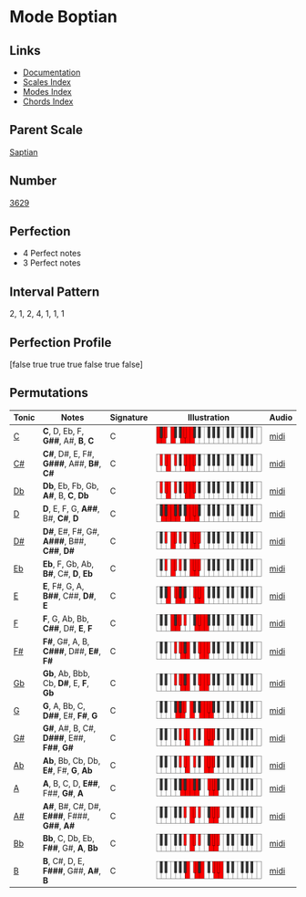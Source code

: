 # Mode Boptian

## Links

- [Documentation](index.md)
- [Scales Index](Scales.md)
- [Modes Index](Modes.md)
- [Chords Index](Chords.md)

## Parent Scale

[Saptian](ScaleSaptian.md)

## Number

[3629](https://ianring.com/musictheory/scales/3629)

## Perfection

- 4 Perfect notes
- 3 Perfect notes

## Interval Pattern

2, 1, 2, 4, 1, 1, 1

## Perfection Profile

[false true true true false true false]

## Permutations

| Tonic | Notes | Signature | Illustration | Audio |
|-------|-------|-----------|--------------|-------|
| [C](ModeCNaturalBoptian.md) | **C**, D, Eb, F, **G##**, A#, **B**, **C** | C | ![CNaturalBoptian](ModeCNaturalBoptian.png) | [midi](https://github.com/edipermadi/music/blob/main/docs/ModeCNaturalBoptian.mid?raw=true) |
| [C#](ModeCSharpBoptian.md) | **C#**, D#, E, F#, **G###**, A##, **B#**, **C#** | C | ![CSharpBoptian](ModeCSharpBoptian.png) | [midi](https://github.com/edipermadi/music/blob/main/docs/ModeCSharpBoptian.mid?raw=true) |
| [Db](ModeDFlatBoptian.md) | **Db**, Eb, Fb, Gb, **A#**, B, **C**, **Db** | C | ![DFlatBoptian](ModeDFlatBoptian.png) | [midi](https://github.com/edipermadi/music/blob/main/docs/ModeDFlatBoptian.mid?raw=true) |
| [D](ModeDNaturalBoptian.md) | **D**, E, F, G, **A##**, B#, **C#**, **D** | C | ![DNaturalBoptian](ModeDNaturalBoptian.png) | [midi](https://github.com/edipermadi/music/blob/main/docs/ModeDNaturalBoptian.mid?raw=true) |
| [D#](ModeDSharpBoptian.md) | **D#**, E#, F#, G#, **A###**, B##, **C##**, **D#** | C | ![DSharpBoptian](ModeDSharpBoptian.png) | [midi](https://github.com/edipermadi/music/blob/main/docs/ModeDSharpBoptian.mid?raw=true) |
| [Eb](ModeEFlatBoptian.md) | **Eb**, F, Gb, Ab, **B#**, C#, **D**, **Eb** | C | ![EFlatBoptian](ModeEFlatBoptian.png) | [midi](https://github.com/edipermadi/music/blob/main/docs/ModeEFlatBoptian.mid?raw=true) |
| [E](ModeENaturalBoptian.md) | **E**, F#, G, A, **B##**, C##, **D#**, **E** | C | ![ENaturalBoptian](ModeENaturalBoptian.png) | [midi](https://github.com/edipermadi/music/blob/main/docs/ModeENaturalBoptian.mid?raw=true) |
| [F](ModeFNaturalBoptian.md) | **F**, G, Ab, Bb, **C##**, D#, **E**, **F** | C | ![FNaturalBoptian](ModeFNaturalBoptian.png) | [midi](https://github.com/edipermadi/music/blob/main/docs/ModeFNaturalBoptian.mid?raw=true) |
| [F#](ModeFSharpBoptian.md) | **F#**, G#, A, B, **C###**, D##, **E#**, **F#** | C | ![FSharpBoptian](ModeFSharpBoptian.png) | [midi](https://github.com/edipermadi/music/blob/main/docs/ModeFSharpBoptian.mid?raw=true) |
| [Gb](ModeGFlatBoptian.md) | **Gb**, Ab, Bbb, Cb, **D#**, E, **F**, **Gb** | C | ![GFlatBoptian](ModeGFlatBoptian.png) | [midi](https://github.com/edipermadi/music/blob/main/docs/ModeGFlatBoptian.mid?raw=true) |
| [G](ModeGNaturalBoptian.md) | **G**, A, Bb, C, **D##**, E#, **F#**, **G** | C | ![GNaturalBoptian](ModeGNaturalBoptian.png) | [midi](https://github.com/edipermadi/music/blob/main/docs/ModeGNaturalBoptian.mid?raw=true) |
| [G#](ModeGSharpBoptian.md) | **G#**, A#, B, C#, **D###**, E##, **F##**, **G#** | C | ![GSharpBoptian](ModeGSharpBoptian.png) | [midi](https://github.com/edipermadi/music/blob/main/docs/ModeGSharpBoptian.mid?raw=true) |
| [Ab](ModeAFlatBoptian.md) | **Ab**, Bb, Cb, Db, **E#**, F#, **G**, **Ab** | C | ![AFlatBoptian](ModeAFlatBoptian.png) | [midi](https://github.com/edipermadi/music/blob/main/docs/ModeAFlatBoptian.mid?raw=true) |
| [A](ModeANaturalBoptian.md) | **A**, B, C, D, **E##**, F##, **G#**, **A** | C | ![ANaturalBoptian](ModeANaturalBoptian.png) | [midi](https://github.com/edipermadi/music/blob/main/docs/ModeANaturalBoptian.mid?raw=true) |
| [A#](ModeASharpBoptian.md) | **A#**, B#, C#, D#, **E###**, F###, **G##**, **A#** | C | ![ASharpBoptian](ModeASharpBoptian.png) | [midi](https://github.com/edipermadi/music/blob/main/docs/ModeASharpBoptian.mid?raw=true) |
| [Bb](ModeBFlatBoptian.md) | **Bb**, C, Db, Eb, **F##**, G#, **A**, **Bb** | C | ![BFlatBoptian](ModeBFlatBoptian.png) | [midi](https://github.com/edipermadi/music/blob/main/docs/ModeBFlatBoptian.mid?raw=true) |
| [B](ModeBNaturalBoptian.md) | **B**, C#, D, E, **F###**, G##, **A#**, **B** | C | ![BNaturalBoptian](ModeBNaturalBoptian.png) | [midi](https://github.com/edipermadi/music/blob/main/docs/ModeBNaturalBoptian.mid?raw=true) |
